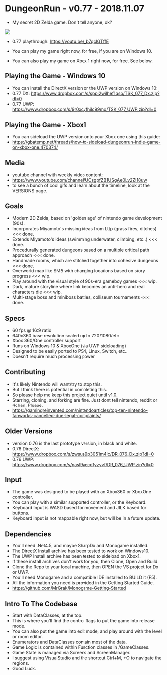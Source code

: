 # DungeonRun - v0.77 - 2018.11.07
+ My secret 2D Zelda game. Don't tell anyone, ok?  
  
![](https://github.com/MrGrak/DungeonRun/blob/master/Gifs/076presentation.gif)  
+ 0.77 playthrough: https://youtu.be/_b7qclGTffE  



+ You can play my game right now, for free, if you are on Windows 10.  
+ You can also play my game on Xbox 1 right now, for free. See below. 


## Playing the Game - Windows 10
+ You can install the DirectX version or the UWP version on Windows 10:
+ 0.77 DX: https://www.dropbox.com/s/sppi2wilhef1qso/TSK_077_Dx.zip?dl=0  
+ 0.77 UWP: https://www.dropbox.com/s/9r0xcyfhilc99mo/TSK_077_UWP.zip?dl=0  


## Playing the Game - Xbox1
+ You can sideload the UWP version onto your Xbox one using this guide:  
+ https://gbatemp.net/threads/how-to-sideload-dungeonrun-indie-game-on-xbox-one.470374/  


## Media
+ youtube channel with weekly video content:  
+ https://www.youtube.com/channel/UCsgpfZB1USgAe0Lv2ZI18uw  
+ to see a bunch of cool gifs and learn about the timeline, look at the VERSIONS page.


## Goals
+ Modern 2D Zelda, based on 'golden age' of nintendo game development (90s).
+ Incorporates Miyamoto's missing ideas from Lttp (grass fires, ditches) <<< done.
+ Extends Miyamoto's ideas (swimming underwater, climbing, etc..) <<< done.
+ Procedurally generated dungeons based on a multiple critical path approach <<< done.
+ Handmade rooms, which are stitched together into cohesive dungeons <<< done.
+ Overworld map like SMB with changing locations based on story progress <<< wip.
+ Play around with the visual style of 90s-era gameboy games <<< wip.
+ Dark, mature storyline where link becomes an anti-hero and real characters die <<< wip.
+ Multi-stage boss and miniboss battles, colliseum tournaments <<< done.


## Specs
+ 60 fps @ 16:9 ratio  
+ 640x360 base resolution scaled up to 720/1080/etc 
+ Xbox 360/One controller support
+ Runs on Windows 10 & XboxOne (via UWP sideloading)
+ Designed to be easily ported to PS4, Linux, Switch, etc..
+ Doesn't require much processing power  


## Contributing
+ It's likely Nintendo will want/try to stop this. 
+ But I think there is potential in completing this.
+ So please help me keep this project quiet until v1.0.  
+ Starring, cloning, and forking are fine. Just dont tell nintendo, reddit or 4chan. Please. 
+ https://gamingreinvented.com/nintendoarticles/top-ten-nintendo-fanworks-cancelled-due-legal-complaints/  


## Older Versions
+ version 0.76 is the last prototype version, in black and white.  
+ 0.76 DirectX: https://www.dropbox.com/s/zwsua9p3051m4lc/DR_076_Dx.zip?dl=0  
+ 0.76 UWP: https://www.dropbox.com/s/nasl9aecdfyzyvf/DR_076_UWP.zip?dl=0  


## Input
+ The game was designed to be played with an Xbox360 or XboxOne controller.  
+ You can play with a similar supported controller, or the Keyboard.  
+ Keyboard Input is WASD based for movement and JILK based for buttons.  
+ Keyboard input is not mappable right now, but will be in a future update.  


## Dependencies
+ You'll need .Net4.5, and maybe SharpDx and Monogame installed.
+ The DirectX Install archive has been tested to work on Windows10.
+ The UWP Install archive has been tested to sideload on Xbox1.
+ If these install archives don't work for you, then Clone, Open and Build.
+ Clone the Repo to your local machine, then OPEN the VS project for Dx or UWP.
+ You'll need Monogame and a compatible IDE installed to BUILD it (F5).
+ All the information you need is provided in the Getting Started Guide.
+ https://github.com/MrGrak/Monogame-Getting-Started


## Intro To The Codebase  
+ Start with DataClasses, at the top.  
+ This is where you'll find the control flags to put the game into release mode.  
+ You can also put the game into edit mode, and play around with the level or room editor.  
+ Enumerators and DataClasses contain most of the data.
+ Game Logic is contained within Function classes in /GameClasses.
+ Game State is managed via Screens and ScreenManager.  
+ I suggest using VisualStudio and the shortcut Ctrl+M, +O to navigate the regions.  
+ Good Luck.  









